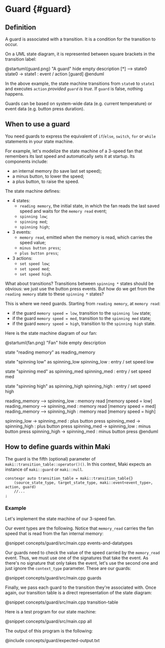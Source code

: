 # Guard {#guard}

## Definition

A guard is associated with a transition. It is a condition for the transition to occur.

On a UML state diagram, it is represented between square brackets in the transition label:

@startuml{guard.png} "A guard"
hide empty description
[*] --> state0
state0 -> state1 : event / action [guard]
@enduml

In the above example, the state machine transitions from `state0` to `state1` and executes `action` *provided `guard` is true*. If `guard` is false, nothing happens.

Guards can be based on system-wide data (e.g. current temperature) or event data (e.g. button press duration).

## When to use a guard

You need guards to express the equivalent of `if`/`else`, `switch`, `for` or `while` statements in your state machine.

For example, let's modelize the state machine of a 3-speed fan that remembers its last speed and automatically sets it at startup. Its components include:

* an internal memory (to save last set speed);
* a minus button, to lower the speed;
* a plus button, to raise the speed.

The state machine defines:

* 4 states:
    * `reading memory`, the initial state, in which the fan reads the last saved speed and waits for the `memory read` event;
    * `spinning low`;
    * `spinning med`;
    * `spinning high`;
* 3 events:
    * `memory read`, emitted when the memory is read, which carries the speed value;
    * `minus button press`;
    * `plus button press`;
* 3 actions:
    * `set speed low`;
    * `set speed med`;
    * `set speed high`.

What about transitions? Transitions between `spinning *` states should be obvious: we just use the button press events. But how do we get from the `reading memory` state to these `spinning *` states?

This is where we need guards. Starting from `reading memory`, at `memory read`:

* if the guard `memory speed = low`, transition to the `spinning low` state;
* if the guard `memory speed = med`, transition to the `spinning med` state;
* if the guard `memory speed = high`, transition to the `spinning high` state.

Here is the state machine diagram of our fan:

@startuml{fan.png} "Fan"
hide empty description

state "reading memory" as reading_memory

state "spinning low" as spinning_low
spinning_low : entry / set speed low

state "spinning med" as spinning_med
spinning_med : entry / set speed med

state "spinning high" as spinning_high
spinning_high : entry / set speed high

reading_memory --> spinning_low : memory read [memory speed = low]
reading_memory --> spinning_med : memory read [memory speed = med]
reading_memory --> spinning_high : memory read [memory speed = high]

spinning_low -> spinning_med : plus button press
spinning_med -> spinning_high : plus button press
spinning_med -> spinning_low : minus button press
spinning_high -> spinning_med : minus button press
@enduml

## How to define guards within Maki

The guard is the fifth (optional) parameter of `maki::transition_table::operator()()`. In this context, Maki expects an instance of `maki::guard` or `maki::null`.

~~~{.cpp}
constexpr auto transition_table = maki::transition_table{}
    (source_state_type, target_state_type, maki::event<event_type>, action, guard)
    //...
;
~~~

### Example

Let's implement the state machine of our 3-speed fan.

Our event types are the following. Notice that `memory_read` carries the fan speed that is read from the fan internal memory:

@snippet concepts/guard/src/main.cpp events-and-datatypes

Our guards need to check the value of the speed carried by the `memory_read` event. Thus, we must use one of the signatures that take the event. As there's no signature that only takes the event, let's use the second one and just ignore the `context_type` parameter. These are our guards:

@snippet concepts/guard/src/main.cpp guards

Finally, we pass each guard to the transition they're associated with. Once again, our transition table is a direct representation of the state diagram:

@snippet concepts/guard/src/main.cpp transition-table

Here is a test program for our state machine:

@snippet concepts/guard/src/main.cpp all

The output of this program is the following:

@include concepts/guard/expected-output.txt
